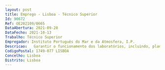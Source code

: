 ```yaml
--- 
layout: post
title: Emprego - Lisboa - Técnico Superior
Id: 90672
Ref: OE202109/0665
DataAbertura: 2021-09-28
DataFecho: 2021-10-13
Trabalho: Técnico Superior
Empregador: Instituto Português do Mar e da Atmosfera, I.P.
Descricao:   Garantir o funcionamento dos laboratórios, incluindo, planeamento de aquisições e manutenção de stocks, organização das coleções de amostras, apoio aos investigadores nos trabalhos laboratoriais e ainda na formação de jovens técnicos, investigadores e estagiários.  Planear e realizar o tratamento de amostras de sedimentos marinhos através da aplicação das várias técnicas utilizadas nos laboratórios, tendo a responsabilidade da validação e controlo de qualidade nas diversas etapas laboratoriais e elaborar relatórios das atividades realizadas. Integrar as equipas multidisciplinares relacionadas com a atividade de investigação em curso.E tem como obrigações essenciais   Ser responsável pela atividade e manutenção do funcionamento dos laboratórios da DivGM no polo de Algés   Ser responsável por garantir a execução correta das metodologias em utilização nos laboratórios     Ser responsável pela manutenção e organização das coleções de amostras de sedimentos marinhos, plâncton e água da DivGM   Apoiar nas atividades laboratoriais, Jovens investigadores e estudantes em formação  estágio na DivGM   Participar das ações de divulgação da atividade do grupo   Participar em campanhas oceanográficas.
CodigoPostal: 1749-077 LISBOA
Concelho: Lisboa
Distrito: Lisboa
--- 
```

